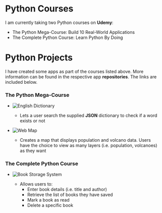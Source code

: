 # Python Courses

I am currently taking two Python courses on **Udemy**:

* The Python Mega-Course: Build 10 Real-World Applications
* The Complete Python Course: Learn Python By Doing

# Python Projects

I have created some apps as part of the courses listed above. More information can be found in the respective app **repositories**. The links are included below.

### The Python Mega-Course
* ![**English Dictionary**](https://github.com/steegea/English-Dictionary.git)
  * Lets a user search the supplied **JSON** dictionary to check if a word exists or not

* ![**Web Map**](https://github.com/steegea/Python-Web-Map.git)
  * Creates a map that displays population and volcano data. Users have the choice to view as many layers (i.e. population, volcanoes) as they want
  
### The Complete Python Course
* ![**Book Storage System**](https://github.com/steegea/Book-Storage-System.git)

  * Allows users to:
    * Enter book details (i.e. title and author)
    * Retrieve the list of books they have saved
    * Mark a book as read
    * Delete a specific book
    

